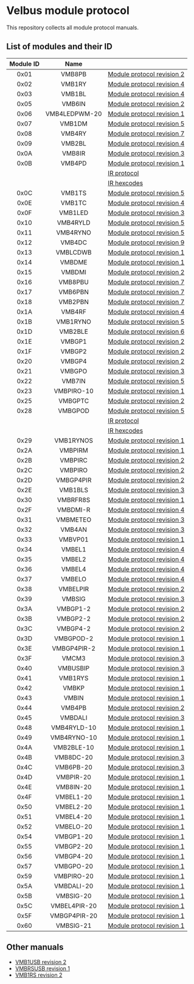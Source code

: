 # Velbus module protocol
This repository collects all module protocol manuals.

## List of modules and their ID

| Module ID | Name | |
|:-:|:-:|---|
| 0x01 | VMB8PB | [Module protocol revision 2](protocol_vmb8pb.pdf)
| 0x02 | VMB1RY | [Module protocol revision 4](protocol_vmb1ry.pdf)
| 0x03 | VMB1BL | [Module protocol revision 4](protocol_vmb1bl.pdf)
| 0x05 | VMB6IN | [Module protocol revision 2](protocol_vmb7in.pdf)
| 0x06 | VMB4LEDPWM-20 | [Module protocol revision 1](protocol_vmb4ledpwm_20.pdf)
| 0x07 | VMB1DM | [Module protocol revision 5](protocol_vmb1dm.pdf)
| 0x08 | VMB4RY | [Module protocol revision 7](protocol_vmb4ry.pdf)
| 0x09 | VMB2BL | [Module protocol revision 4](protocol_vmb2bl.pdf)
| 0x0A | VMB8IR | [Module protocol revision 3](protocol_vmb8ir.pdf)
| 0x0B | VMB4PD | [Module protocol revision 1](protocol_vmb4pd.pdf)
|      |        | [IR protocol](protocol_vmb4pd_ir.pdf)
|      |        | [IR hexcodes](protocol_vmb4pd_ir_hexcodes.pdf)
| 0x0C | VMB1TS | [Module protocol revision 5](protocol_vmb1ts.pdf)
| 0x0E | VMB1TC | [Module protocol revision 4](protocol_vmb1tc.pdf)
| 0x0F | VMB1LED | [Module protocol revision 3](protocol_vmb1led.pdf)
| 0x10 | VMB4RYLD | [Module protocol revision 5](protocol_vmb4ryld.pdf)
| 0x11 | VMB4RYNO | [Module protocol revision 5](protocol_vmb4ryno.pdf)
| 0x12 | VMB4DC | [Module protocol revision 9](protocol_vmb4dc.pdf)
| 0x13 | VMBLCDWB | [Module protocol revision 1](protocol_vmblcdwb.pdf)
| 0x14 | VMBDME | [Module protocol revision 1](protocol_vmbdme.pdf)
| 0x15 | VMBDMI | [Module protocol revision 2](protocol_vmbdmi.pdf)
| 0x16 | VMB8PBU | [Module protocol revision 7](protocol_vmb8pbu.pdf)
| 0x17 | VMB6PBN | [Module protocol revision 7](protocol_vmb6pbn.pdf)
| 0x18 | VMB2PBN | [Module protocol revision 7](protocol_vmb2pbn.pdf)
| 0x1A | VMB4RF | [Module protocol revision 4](protocol_vmb4rf.pdf)
| 0x1B | VMB1RYNO | [Module protocol revision 5](protocol_vmb1ryno.pdf)
| 0x1D | VMB2BLE | [Module protocol revision 6](protocol_vmb2ble.pdf)
| 0x1E | VMBGP1 | [Module protocol revision 2](protocol_vmbgp1_2_4.pdf)
| 0x1F | VMBGP2 | [Module protocol revision 2](protocol_vmbgp1_2_4.pdf)
| 0x20 | VMBGP4 | [Module protocol revision 2](protocol_vmbgp1_2_4.pdf)
| 0x21 | VMBGPO | [Module protocol revision 3](protocol_vmbgpo_vmbgptc.pdf)
| 0x22 | VMB7IN | [Module protocol revision 5](protocol_vmb7in.pdf)
| 0x23 | VMBPIRO-10 | [Module protocol revision 1](protocol_vmbpiro_10.pdf)
| 0x25 | VMBGPTC | [Module protocol revision 2](protocol_vmbgpo_vmbgptc.pdf)
| 0x28 | VMBGPOD | [Module protocol revision 5](protocol_vmbgpod.pdf)
|      |         | [IR protocol](protocol_vmbgpod_ir.pdf)
|      |         | [IR hexcodes](protocol_vmbgpod_ir_hexcodes.pdf)
| 0x29 | VMB1RYNOS | [Module protocol revision 1](protocol_vmb1rynos.pdf)
| 0x2A | VMBPIRM | [Module protocol revision 1](protocol_vmbpirm.pdf)
| 0x2B | VMBPIRC | [Module protocol revision 2](protocol_vmbpirc.pdf)
| 0x2C | VMBPIRO | [Module protocol revision 2](protocol_vmbpiro.pdf)
| 0x2D | VMBGP4PIR | [Module protocol revision 2](protocol_vmbgp4pir.pdf)
| 0x2E | VMB1BLS | [Module protocol revision 3](protocol_vmb1bls.pdf)
| 0x30 | VMBRFR8S | [Module protocol revision 1](protocol_vmbrfr8s.pdf)
| 0x2F | VMBDMI-R | [Module protocol revision 4](protocol_vmbdmi_r.pdf)
| 0x31 | VMBMETEO | [Module protocol revision 3](protocol_vmbmeteo.pdf)
| 0x32 | VMB4AN | [Module protocol revision 3](protocol_vmb4an.pdf)
| 0x33 | VMBVP01 | [Module protocol revision 1](protocol_vmbvp01.pdf)
| 0x34 | VMBEL1 | [Module protocol revision 4](protocol_vmbel1_vmbel1_20_vmbel2_vmbel2_20_vmbel4_vmbel4_20.pdf)
| 0x35 | VMBEL2 | [Module protocol revision 4](protocol_vmbel1_vmbel1_20_vmbel2_vmbel2_20_vmbel4_vmbel4_20.pdf)
| 0x36 | VMBEL4 | [Module protocol revision 4](protocol_vmbel1_vmbel1_20_vmbel2_vmbel2_20_vmbel4_vmbel4_20.pdf)
| 0x37 | VMBELO | [Module protocol revision 4](protocol_vmbelo.pdf)
| 0x38 | VMBELPIR | [Module protocol revision 2](protocol_vmbelpir.pdf)
| 0x39 | VMBSIG | [Module protocol revision 3](protocol_vmbsig_vmbusbip_vmcm3.pdf)
| 0x3A | VMBGP1-2 | [Module protocol revision 2](protocol_vmbgp1_2_4_ed2.pdf)
| 0x3B | VMBGP2-2 | [Module protocol revision 2](protocol_vmbgp1_2_4_ed2.pdf)
| 0x3C | VMBGP4-2 | [Module protocol revision 2](protocol_vmbgp1_2_4_ed2.pdf)
| 0x3D | VMBGPOD-2 | [Module protocol revision 1](protocol_vmbgpod_ed2.pdf)
| 0x3E | VMBGP4PIR-2 | [Module protocol revision 1](protocol_vmbgp4pir_ed2.pdf)
| 0x3F | VMCM3 | [Module protocol revision 3](protocol_vmbsig_vmbusbip_vmcm3.pdf)
| 0x40 | VMBUSBIP | [Module protocol revision 3](protocol_vmbsig_vmbusbip_vmcm3.pdf)
| 0x41 | VMB1RYS | [Module protocol revision 1](protocol_vmb1rys.pdf)
| 0x42 | VMBKP | [Module protocol revision 1](protocol_vmbkp.pdf)
| 0x43 | VMBIN | [Module protocol revision 1](protocol_vmbin.pdf)
| 0x44 | VMB4PB | [Module protocol revision 2](protocol_vmb4pb.pdf)
| 0x45 | VMBDALI | [Module protocol revision 3](protocol_vmbdali_vmbdali_20.pdf)
| 0x48 | VMB4RYLD-10 | [Module protocol revision 1](protocol_vmb4ryld_10.pdf)
| 0x49 | VMB4RYNO-10 | [Module protocol revision 1](protocol_vmb4ryno_10.pdf)
| 0x4A | VMB2BLE-10 | [Module protocol revision 1](protocol_vmb2ble_10.pdf)
| 0x4B | VMB8DC-20 | [Module protocol revision 3](protocol_vmb8dc_20.pdf)
| 0x4C | VMB6PB-20 | [Module protocol revision 3](protocol_vmb6pb_20.pdf)
| 0x4D | VMBPIR-20 | [Module protocol revision 1](protocol_vmbpir_20.pdf)
| 0x4E | VMB8IN-20 | [Module protocol revision 1](protocol_vmb8in_20.pdf)
| 0x4F | VMBEL1-20 | [Module protocol revision 1](protocol_vmbel1_vmbel1_20_vmbel2_vmbel2_20_vmbel4_vmbel4_20.pdf)
| 0x50 | VMBEL2-20 | [Module protocol revision 1](protocol_vmbel1_vmbel1_20_vmbel2_vmbel2_20_vmbel4_vmbel4_20.pdf)
| 0x51 | VMBEL4-20 | [Module protocol revision 1](protocol_vmbel1_vmbel1_20_vmbel2_vmbel2_20_vmbel4_vmbel4_20.pdf)
| 0x52 | VMBELO-20 | [Module protocol revision 1](protocol_vmbelo_vmbelo_20.pdf)
| 0x54 | VMBGP1-20 | [Module protocol revision 1](protocol_vmbgp1_20_vmbgp2_20_vmbgp4_20.pdf)
| 0x55 | VMBGP2-20 | [Module protocol revision 1](protocol_vmbgp1_20_vmbgp2_20_vmbgp4_20.pdf)
| 0x56 | VMBGP4-20 | [Module protocol revision 1](protocol_vmbgp1_20_vmbgp2_20_vmbgp4_20.pdf)
| 0x57 | VMBGPO-20 | [Module protocol revision 1](protocol_vmbgpo_20.pdf)
| 0x59 | VMBPIRO-20 | [Module protocol revision 1](protocol_vmbpiro_20.pdf)
| 0x5A | VMBDALI-20 | [Module protocol revision 1](protocol_vmbdali_vmbdali_20.pdf)
| 0x5B | VMBSIG-20 | [Module protocol revision 1](protocol_vmbsig_20.pdf)
| 0x5C | VMBEL4PIR-20 | [Module protocol revision 1](protocol_vmbel4pir_20.pdf)
| 0x5F | VMBGP4PIR-20 | [Module protocol revision 1](protocol_vmbgp4pir_20.pdf)
| 0x60 | VMBSIG-21 | [Module protocol revision 1](protocol_vmbsig_21.pdf)


## Other manuals

* [VMB1USB revision 2](protocol_vmb1usb.pdf)
* [VMBRSUSB revision 1](protocol_vmbrsusb.pdf)
* [VMB1RS revision 2](protocol_vmb1rs.pdf)
